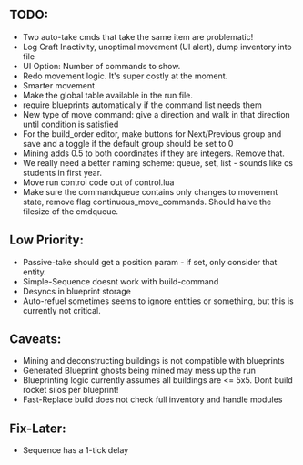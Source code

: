 ## TODO:
- Two auto-take cmds that take the same item are problematic!
- Log Craft Inactivity, unoptimal movement (UI alert), dump inventory into file
- UI Option: Number of commands to show.
- Redo movement logic. It's super costly at the moment.
- Smarter movement
- Make the global table available in the run file.
- require blueprints automatically if the command list needs them
- New type of move command: give a direction and walk in that direction until condition is satisfied
- For the build_order editor, make buttons for Next/Previous group and save and a toggle if the default group should be set to 0
- Mining adds 0.5 to both coordinates if they are integers. Remove that.
- We really need a better naming scheme: queue, set, list - sounds like cs students in first year.
- Move run control code out of control.lua
- Make sure the commandqueue contains only changes to movement state, remove flag continuous_move_commands. Should halve the filesize of the cmdqueue.

## Low Priority:
- Passive-take should get a position param - if set, only consider that entity.
- Simple-Sequence doesnt work with build-command
- Desyncs in blueprint storage
- Auto-refuel sometimes seems to ignore entities or something, but this is currently not critical.

## Caveats: 
- Mining and deconstructing buildings is not compatible with blueprints
- Generated Blueprint ghosts being mined may mess up the run
- Blueprinting logic currently assumes all buildings are <= 5x5. Dont build rocket silos per blueprint!
- Fast-Replace build does not check full inventory and handle modules


## Fix-Later:
- Sequence has a 1-tick delay